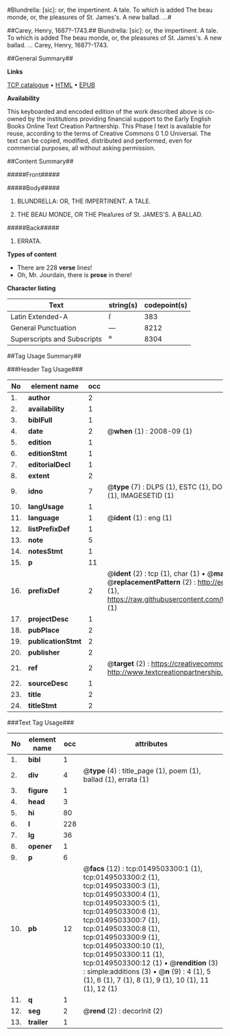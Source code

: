 #Blundrella: [sic]: or, the impertinent. A tale. To which is added The beau monde, or, the pleasures of St. James's. A new ballad. ...#

##Carey, Henry, 1687?-1743.##
Blundrella: [sic]: or, the impertinent. A tale. To which is added The beau monde, or, the pleasures of St. James's. A new ballad. ...
Carey, Henry, 1687?-1743.

##General Summary##

**Links**

[TCP catalogue](http://www.ota.ox.ac.uk/tcp/)  • 
[HTML](http://tei.it.ox.ac.uk/tcp/Texts-HTML/free/004/004774083.html)  • 
[EPUB](http://tei.it.ox.ac.uk/tcp/Texts-EPUB/free/004/004774083.epub)

**Availability**

This keyboarded and encoded edition of the
	       work described above is co-owned by the institutions
	       providing financial support to the Early English Books
	       Online Text Creation Partnership. This Phase I text is
	       available for reuse, according to the terms of Creative
	       Commons 0 1.0 Universal. The text can be copied,
	       modified, distributed and performed, even for
	       commercial purposes, all without asking permission.


##Content Summary##

#####Front#####

#####Body#####

1. BLUNDRELLA: OR, THE IMPERTINENT. A TALE.

1. THE BEAU MONDE, OR THE Pleaſures of St. JAMES'S. A BALLAD.

#####Back#####

1. ERRATA.

**Types of content**

  * There are 228 **verse** lines!
  * Oh, Mr. Jourdain, there is **prose** in there!

**Character listing**


|Text|string(s)|codepoint(s)|
|---|---|---|
|Latin Extended-A|ſ|383|
|General Punctuation|—|8212|
|Superscripts             and Subscripts|⁰|8304|

##Tag Usage Summary##

###Header Tag Usage###

|No|element name|occ|attributes|
|---|---|---|---|
|1.|__author__|2||
|2.|__availability__|1||
|3.|__biblFull__|1||
|4.|__date__|2| @__when__ (1) : 2008-09 (1)|
|5.|__edition__|1||
|6.|__editionStmt__|1||
|7.|__editorialDecl__|1||
|8.|__extent__|2||
|9.|__idno__|7| @__type__ (7) : DLPS (1), ESTC (1), DOCNO (1), TCP (1), GALEDOCNO (1), CONTENTSET (1), IMAGESETID (1)|
|10.|__langUsage__|1||
|11.|__language__|1| @__ident__ (1) : eng (1)|
|12.|__listPrefixDef__|1||
|13.|__note__|5||
|14.|__notesStmt__|1||
|15.|__p__|11||
|16.|__prefixDef__|2| @__ident__ (2) : tcp (1), char (1)  •  @__matchPattern__ (2) : ([0-9\-]+):([0-9IVX]+) (1), (.+) (1)  •  @__replacementPattern__ (2) : http://eebo.chadwyck.com/downloadtiff?vid=$1&page=$2 (1), https://raw.githubusercontent.com/textcreationpartnership/Texts/master/tcpchars.xml#$1 (1)|
|17.|__projectDesc__|1||
|18.|__pubPlace__|2||
|19.|__publicationStmt__|2||
|20.|__publisher__|2||
|21.|__ref__|2| @__target__ (2) : https://creativecommons.org/publicdomain/zero/1.0/ (1), http://www.textcreationpartnership.org/docs/. (1)|
|22.|__sourceDesc__|1||
|23.|__title__|2||
|24.|__titleStmt__|2||


###Text Tag Usage###

|No|element name|occ|attributes|
|---|---|---|---|
|1.|__bibl__|1||
|2.|__div__|4| @__type__ (4) : title_page (1), poem (1), ballad (1), errata (1)|
|3.|__figure__|1||
|4.|__head__|3||
|5.|__hi__|80||
|6.|__l__|228||
|7.|__lg__|36||
|8.|__opener__|1||
|9.|__p__|6||
|10.|__pb__|12| @__facs__ (12) : tcp:0149503300:1 (1), tcp:0149503300:2 (1), tcp:0149503300:3 (1), tcp:0149503300:4 (1), tcp:0149503300:5 (1), tcp:0149503300:6 (1), tcp:0149503300:7 (1), tcp:0149503300:8 (1), tcp:0149503300:9 (1), tcp:0149503300:10 (1), tcp:0149503300:11 (1), tcp:0149503300:12 (1)  •  @__rendition__ (3) : simple:additions (3)  •  @__n__ (9) : 4 (1), 5 (1), 6 (1), 7 (1), 8 (1), 9 (1), 10 (1), 11 (1), 12 (1)|
|11.|__q__|1||
|12.|__seg__|2| @__rend__ (2) : decorInit (2)|
|13.|__trailer__|1||
